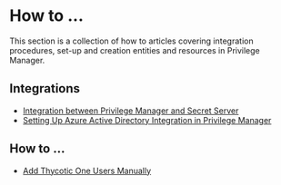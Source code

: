 [title]: # (How to ...)
[tags]: # (integration,create)
[priority]: # (2500)
# How to ...

This section is a collection of how to articles covering integration procedures, set-up and creation entities and resources in Privilege Manager.

## Integrations

* [Integration between Privilege Manager and Secret Server](set-up-pm-ss-integration.md)
* [Setting Up Azure Active Directory Integration in Privilege Manager](set-up-privilege-manager-azure-ad-integration.md)

## How to ...

* [Add Thycotic One Users Manually](add-t1-user-manually.md)